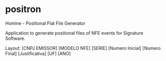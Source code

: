 # positron
Homine - Positional Flat File Generator

Application to generate positional files of NFE events for Signature Software. 

Layout:
[CNPJ EMISSOR]
[MODELO NFE]
[SERIE]
[Numero Inicial]
[Numero Final]
[Justificativa]
[UF]
[ANO]
